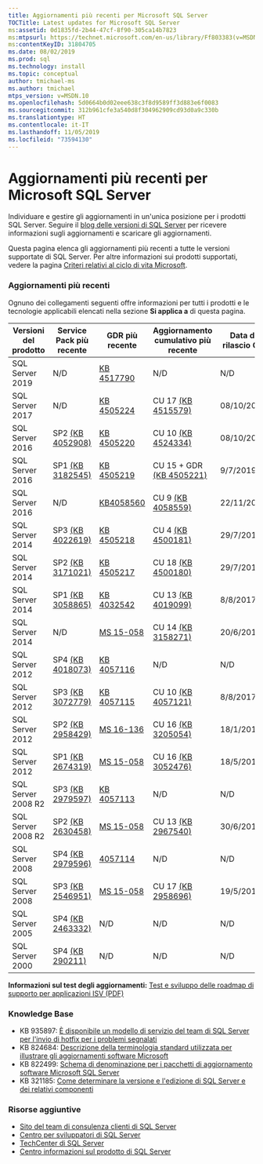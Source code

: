 ```yaml
---
title: Aggiornamenti più recenti per Microsoft SQL Server
TOCTitle: Latest updates for Microsoft SQL Server
ms:assetid: 0d1835fd-2b44-47cf-8f90-305ca14b7823
ms:mtpsurl: https://technet.microsoft.com/en-us/library/Ff803383(v=MSDN.10)
ms:contentKeyID: 31804705
ms.date: 08/02/2019
ms.prod: sql
ms.technology: install
ms.topic: conceptual
author: tmichael-ms
ms.author: tmichael
mtps_version: v=MSDN.10
ms.openlocfilehash: 5d0664b0d02eee638c3f8d9589ff3d883e6f0083
ms.sourcegitcommit: 312b961cfe3a540d8f304962909cd93d0a9c330b
ms.translationtype: HT
ms.contentlocale: it-IT
ms.lasthandoff: 11/05/2019
ms.locfileid: "73594130"
---
```

# <a name="latest-updates-for-microsoft-sql-server"></a>Aggiornamenti più recenti per Microsoft SQL Server

Individuare e gestire gli aggiornamenti in un'unica posizione per i prodotti SQL Server. Seguire il [blog delle versioni di SQL Server](https://aka.ms/sqlreleases) per ricevere informazioni sugli aggiornamenti e scaricare gli aggiornamenti.

Questa pagina elenca gli aggiornamenti più recenti a tutte le versioni supportate di SQL Server. Per altre informazioni sui prodotti supportati, vedere la pagina [Criteri relativi al ciclo di vita Microsoft](http://support.microsoft.com/lifecycle/).

### <a name="latest-updates"></a>Aggiornamenti più recenti

Ognuno dei collegamenti seguenti offre informazioni per tutti i prodotti e le tecnologie applicabili elencati nella sezione **Si applica a** di questa pagina.

|Versioni del prodotto   | Service Pack più recente |  GDR più recente | Aggiornamento cumulativo più recente | Data di rilascio CU | Indicazioni generali  |
|--|--|--|--|--|--|
|SQL Server 2019|N/D|[KB 4517790](https://support.microsoft.com/en-us/help/4517790)|N/D|N/D|[Installazione di SQL Server 2019](https://docs.microsoft.com/en-us/sql/database-engine/install-windows/installation-for-sql-server)|
|SQL Server 2017|N/D|[KB 4505224](https://support.microsoft.com/en-us/help/4505224)|CU 17 [(KB 4515579)](https://support.microsoft.com/en-us/help/4515579)|08/10/2019|[Installazione di SQL Server 2017](https://docs.microsoft.com/en-us/sql/database-engine/install-windows/installation-for-sql-server)|
|SQL Server 2016|SP2 [(KB 4052908)](https://support.microsoft.com/en-us/help/4052908)|[KB 4505220](https://support.microsoft.com/en-us/help/4505220)|CU 10 [(KB 4524334)](https://support.microsoft.com/en-us/kb/4524334)|08/10/2019|[Installazione di SQL Server 2016](https://technet.microsoft.com/en-us/library/bb500469.aspx)|
|SQL Server 2016|SP1 [(KB 3182545)](https://support.microsoft.com/en-us/help/3182545/sql-server-2016-service-pack-1-release-information)|[KB 4505219](https://support.microsoft.com/en-us/help/4505219)|CU 15 + GDR [(KB 4505221)](https://support.microsoft.com/en-us/help/4505221)|9/7/2019|[Installazione di SQL Server 2016](https://technet.microsoft.com/en-us/library/bb500469.aspx)|
|SQL Server 2016|N/D|[KB4058560](https://support.microsoft.com/en-us/help/4058560)|CU 9 [(KB 4058559)](https://support.microsoft.com/en-us/help/4058559)|22/11/2017|[Installazione di SQL Server 2016](https://technet.microsoft.com/en-us/library/bb500469.aspx)|
|SQL Server 2014|SP3 [(KB 4022619)](https://support.microsoft.com/en-us/kb/4022619)|[KB 4505218](https://support.microsoft.com/en-us/help/4505218)|CU 4 [(KB 4500181)](https://support.microsoft.com/en-us/kb/4500181)|29/7/2019|[Installazione di SQL Server 2014](https://technet.microsoft.com/en-us/library/cc281837(v=sql.120).aspx)|
|SQL Server 2014|SP2 [(KB 3171021)](http://support.microsoft.com/kb/3171021)|[KB 4505217](https://support.microsoft.com/en-us/help/4505217)|CU 18 [(KB 4500180)](https://support.microsoft.com/en-us/kb/4500180)|29/7/2019|[Installazione di SQL Server 2014](https://technet.microsoft.com/en-us/library/cc281837(v=sql.120).aspx)|
|SQL Server 2014|SP1 [(KB 3058865)](http://support.microsoft.com/kb/3058865)|[KB 4032542](https://support.microsoft.com/en-us/help/4032542/description-of-the-security-update-for-sql-server-2014-service-pack-1) |CU 13 [(KB 4019099)](https://support.microsoft.com/en-us/help/4019099)|8/8/2017|[Installazione di SQL Server 2014](https://technet.microsoft.com/en-us/library/cc281837(v=sql.120).aspx)|
|SQL Server 2014|N/D|[MS 15-058](https://technet.microsoft.com/en-us/library/security/ms15-058.aspx)|CU 14 [(KB 3158271)](https://support.microsoft.com/en-us/kb/3158271)|20/6/2016|[Installazione di SQL Server 2014](https://technet.microsoft.com/en-us/library/cc281837(v=sql.120).aspx)|
|SQL Server 2012|SP4 [(KB 4018073)](https://support.microsoft.com/en-us/help/4018073/sql-server-2012-service-pack-4-release-information)  |[KB 4057116](https://support.microsoft.com/en-us/help/4057116)|N/D|N/D|[Installazione di SQL Server 2012](https://technet.microsoft.com/en-us/library/cc281837(v=sql.110).aspx)|
|SQL Server 2012|SP3 [(KB 3072779)](https://support.microsoft.com/en-us/help/3072779/sql-server-2012-service-pack-3-release-information)  |[KB 4057115](https://support.microsoft.com/en-us/help/4057115)|CU 10 [(KB 4057121)](https://support.microsoft.com/en-us/help/4057121)|8/8/2017|[Installazione di SQL Server 2012](https://technet.microsoft.com/en-us/library/cc281837(v=sql.110).aspx)|
|SQL Server 2012|SP2 [(KB 2958429)](http://support.microsoft.com/kb/2958429)|[MS 16-136](https://technet.microsoft.com/en-us/library/security/ms16-136.aspx)|CU 16 [(KB 3205054)](https://support.microsoft.com/en-us/help/3205054/cumulative-update-16-for-sql-server-2012-sp2) |18/1/2017|[Installazione di SQL Server 2012](https://technet.microsoft.com/en-us/library/cc281837(v=sql.110).aspx)|
|SQL Server 2012|SP1 [(KB 2674319)](http://support.microsoft.com/kb/2674319)|[MS 15-058](https://technet.microsoft.com/en-us/library/security/ms15-058.aspx)|CU 16 [(KB 3052476)](http://support.microsoft.com/kb/3052476)|18/5/2015|[Installazione di SQL Server 2012](https://technet.microsoft.com/en-us/library/cc281837(v=sql.110).aspx)|
|SQL Server 2008 R2 |SP3 [(KB 2979597)](http://support.microsoft.com/kb/2979597)|[KB 4057113](https://support.microsoft.com/en-us/help/4057113/security-update-for-vulnerabilities-in-sql-server)|N/D|N/D|[Installazione di SQL Server 2008 R2 SP3](https://www.microsoft.com/en-us/download/details.aspx?id=44271)|
|SQL Server 2008 R2 |SP2 [(KB 2630458)](http://support.microsoft.com/kb/2630458)|[MS 15-058](https://technet.microsoft.com/en-us/library/security/ms15-058.aspx)|CU 13 [(KB 2967540)](http://support.microsoft.com/kb/2967540)|30/6/2014|[Installazione di SQL Server 2008 R2 SP2](https://www.microsoft.com/en-us/download/details.aspx?id=30437)|
|SQL Server 2008 |SP4 [(KB 2979596)](http://support.microsoft.com/kb/2979596)|[4057114](https://support.microsoft.com/en-us/help/4057114/security-update-for-vulnerabilities-in-sql-server)|N/D|N/D|[Manutenzione di SQL Server 2008](https://technet.microsoft.com/en-us/library/dd638062(sql.100).aspx)|
|SQL Server 2008|SP3 [(KB 2546951)](http://support.microsoft.com/kb/2546951)|[MS 15-058](https://technet.microsoft.com/en-us/library/security/ms15-058.aspx)|CU 17 [(KB 2958696)](http://support.microsoft.com/kb/2958696)|19/5/2014|[Servizi SQL Server 2008](https://technet.microsoft.com/en-us/library/dd638062(sql.100).aspx)|
|SQL Server 2005 |SP4 [(KB 2463332)](http://support.microsoft.com/kb/2463332)|N/D|N/D|N/D|[Installazione di SQL Server 2005](https://msdn.microsoft.com/en-us/library/ms143516(sql.90).aspx)|
|SQL Server 2000|SP4 [(KB 290211)](http://support.microsoft.com/kb/290211)|N/D|N/D|N/D|[Installazione di SQL Server 2000](https://technet.microsoft.com/en-us/library/aa197941(sql.80).aspx)|

**Informazioni sul test degli aggiornamenti:** [Test e sviluppo delle roadmap di supporto per applicazioni ISV (PDF)](https://msdnshared.blob.core.windows.net/media/TNBlogsFS/prod.evol.blogs.technet.com/CommunityServer.Blogs.Components.WeblogFiles/00/00/00/85/48/Files/0827.Testing%20And%20Developing%20Supportability%20Roadmaps%20for%20ISV%20Applications.pdf)

### <a name="knowledge-base"></a>Knowledge Base

  - KB 935897: [È disponibile un modello di servizio del team di SQL Server per l'invio di hotfix per i problemi segnalati](http://support.microsoft.com/kb/935897)
  - KB 824684: [Descrizione della terminologia standard utilizzata per illustrare gli aggiornamenti software Microsoft](http://support.microsoft.com/kb/824684)
  - KB 822499: [Schema di denominazione per i pacchetti di aggiornamento software Microsoft SQL Server](http://support.microsoft.com/kb/822499)
  - KB 321185: [Come determinare la versione e l'edizione di SQL Server e dei relativi componenti](http://support.microsoft.com/kb/321185)

### <a name="additional-resources"></a>Risorse aggiuntive

  - [Sito del team di consulenza clienti di SQL Server](http://sqlcat.com/)
  - [Centro per sviluppatori di SQL Server](http://msdn.microsoft.com/en-us/sqlserver/default.aspx)
  - [TechCenter di SQL Server](http://technet.microsoft.com/en-us/sqlserver/default.aspx)
  - [Centro informazioni sul prodotto di SQL Server](http://www.microsoft.com/sqlserver/en/us/default.aspx)
